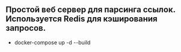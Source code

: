 ## Простой веб сервер для парсинга ссылок. Используется Redis для кэширования запросов.
- docker-compose up -d --build